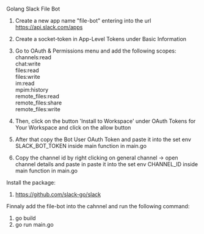 Golang Slack File Bot

1. Create a new app name "file-bot" entering into the url https://api.slack.com/apps  
2. Create a socket-token in App-Level Tokens under Basic Information
3. Go to OAuth & Permissions menu and add the following scopes:  
channels:read  
chat:write  
files:read  
files:write  
im:read  
mpim:history  
remote_files:read  
remote_files:share  
remote_files:write  

4. Then, click on the button 'Install to Workspace' under OAuth Tokens for Your Workspace and click on the allow button  

5. After that copy the Bot User OAuth Token and paste it into the set env SLACK_BOT_TOKEN inside main function in main.go  

6. Copy the channel id by right clicking on general channel -> open channel details and paste in paste it into the set env CHANNEL_ID inside main function in main.go  

Install the package:  
1. https://github.com/slack-go/slack


Finnaly add the file-bot into the cahnnel and run the following command:  
1. go build
2. go run main.go